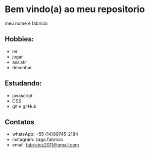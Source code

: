# Bem vindo(a) ao meu repositorio

meu nome é fabricio

## Hobbies:

- ler
- jogar
- assistir
- desenhar

## Estudando:

- javascript
- CSS
- git e gitHub

## Contatos

- whatsApp: +55 (14)99745-2184
- instagram: zago.fabricio
- email: fabricioz2011@gmail.com
